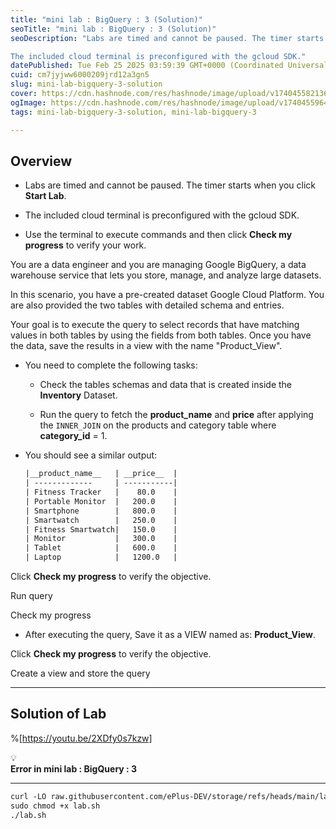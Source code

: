 ```yaml
---
title: "mini lab : BigQuery : 3 (Solution)"
seoTitle: "mini lab : BigQuery : 3 (Solution)"
seoDescription: "Labs are timed and cannot be paused. The timer starts when you click Start Lab.

The included cloud terminal is preconfigured with the gcloud SDK."
datePublished: Tue Feb 25 2025 03:59:39 GMT+0000 (Coordinated Universal Time)
cuid: cm7jyjww6000209jrd12a3gn5
slug: mini-lab-bigquery-3-solution
cover: https://cdn.hashnode.com/res/hashnode/image/upload/v1740455821367/e723a4c8-1aaa-45ab-bd5d-c6505cf94719.png
ogImage: https://cdn.hashnode.com/res/hashnode/image/upload/v1740455964619/7c58f19a-336d-4f82-9259-602c14f72490.png
tags: mini-lab-bigquery-3-solution, mini-lab-bigquery-3

---
```


## **Overview**

* Labs are timed and cannot be paused. The timer starts when you click **Start Lab**.
    
* The included cloud terminal is preconfigured with the gcloud SDK.
    
* Use the terminal to execute commands and then click **Check my progress** to verify your work.
    

You are a data engineer and you are managing Google BigQuery, a data warehouse service that lets you store, manage, and analyze large datasets.

In this scenario, you have a pre-created dataset Google Cloud Platform. You are also provided the two tables with detailed schema and entries.

Your goal is to execute the query to select records that have matching values in both tables by using the fields from both tables. Once you have the data, save the results in a view with the name "Product\_View".

* You need to complete the following tasks:
    
    * Check the tables schemas and data that is created inside the **Inventory** Dataset.
        
    * Run the query to fetch the **product\_name** and **price** after applying the `INNER_JOIN` on the products and category table where **category\_id** = 1.
        
* You should see a similar output:
    
    ```apache
    |__product_name__   | __price__  |
    | -------------     | -----------|
    | Fitness Tracker   |    80.0    |
    | Portable Monitor  |   200.0    |
    | Smartphone        |   800.0    |
    | Smartwatch        |   250.0    |
    | Fitness Smartwatch|   150.0    |
    | Monitor           |   300.0    |
    | Tablet            |   600.0    |
    | Laptop            |   1200.0   |
    ```
    

Click **Check my progress** to verify the objective.

Run query

Check my progress

* After executing the query, Save it as a VIEW named as: **Product\_View**.
    

Click **Check my progress** to verify the objective.

Create a view and store the query

---

## Solution of Lab

%[https://youtu.be/2XDfy0s7kzw] 

<div data-node-type="callout">
<div data-node-type="callout-emoji">💡</div>
<div data-node-type="callout-text"><strong>Error in mini lab : BigQuery : 3</strong></div>
</div>

---

```apache
curl -LO raw.githubusercontent.com/ePlus-DEV/storage/refs/heads/main/labs/GSP196/lab.sh
sudo chmod +x lab.sh
./lab.sh
```